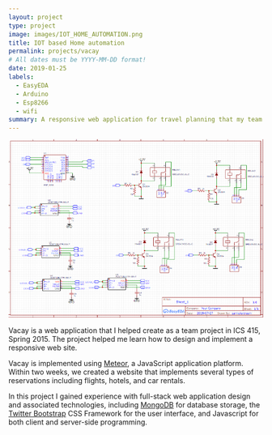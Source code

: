 ```yaml
---
layout: project
type: project
image: images/IOT_HOME_AUTOMATION.png
title: IOT based Home automation
permalink: projects/vacay
# All dates must be YYYY-MM-DD format!
date: 2019-01-25
labels:
  - EasyEDA
  - Arduino
  - Esp8266
  - wifi
summary: A responsive web application for travel planning that my team developed in ICS 415.
---
```


<img class="ui medium right floated rounded image" src="../images/IOT_HOME_AUTOMATION.png">

Vacay is a web application that I helped create as a team project in ICS 415, Spring 2015. The project helped me learn how to design and implement a responsive web site.

Vacay is implemented using [Meteor](http://meteor.com), a JavaScript application platform. Within two weeks, we created a website that implements several types of reservations including flights, hotels, and car rentals.

In this project I gained experience with full-stack web application design and associated technologies, including [MongoDB](http://mongodb.com) for database storage, the [Twitter Bootstrap](http://getbootstrap.com/) CSS Framework for the user interface, and Javascript for both client and server-side programming. 
 

